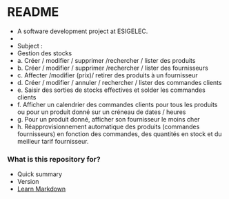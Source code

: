 # README #

* A software development project at ESIGELEC.
* 
* Subject : 
* Gestion des stocks
* a. Créer / modifier / supprimer /rechercher / lister des produits
* b. Créer / modifier / supprimer /rechercher / lister des fournisseurs
* c. Affecter /modifier (prix)/ retirer des produits à un fournisseur
* d. Créer / modifier / annuler / rechercher / lister des commandes clients
* e. Saisir des sorties de stocks effectives et solder les commandes clients
* f. Afficher un calendrier des commandes clients pour tous les produits ou pour un produit donné sur un créneau de dates / heures
* g. Pour un produit donné, afficher son fournisseur le moins cher
* h. Réapprovisionnement automatique des produits (commandes fournisseurs) en fonction des commandes, des quantités en stock et du meilleur tarif fournisseur.

### What is this repository for? ###

* Quick summary
* Version
* [Learn Markdown](https://bitbucket.org/tutorials/markdowndemo)